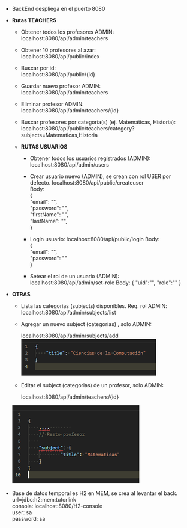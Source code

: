 
- BackEnd despliega en el puerto 8080  
 
- **Rutas TEACHERS** 
  - Obtener todos los profesores ADMIN:   
  localhost:8080/api/admin/teachers  
   
  - Obtener 10 profesores al azar:  
  localhost:8080/api/public/index  
   
  - Buscar por id:  
  localhost:8080/api/public/{id}  
   
  - Guardar nuevo profesor ADMIN:  
  localhost:8080/api/admin/teachers  
   
  - Eliminar profesor ADMIN:  
  localhost:8080/api/admin/teachers/{id}  
   
  - Buscar profesores por categoría(s) (ej. Matemáticas, Historia):    
    localhost:8080/api/public/teachers/category?subjects=Matematicas,Historia  
   
     
  - **RUTAS USUARIOS**  
 
    - Obtener todos los usuarios registrados (ADMIN):  
    localhost:8080/api/admin/users  
   
    - Crear usuario nuevo (ADMIN), se crean con rol USER por defecto.
      localhost:8080/api/public/createuser  
      Body:  
       {  
       "email": "",  
       "password": "",  
       "firstName": "",  
       "lastName": "",  
       }
     
    - Login usuario:
    localhost:8080/api/public/login
      Body:  
      {  
      "email": "",  
      "password": ""  
      }  
    - Setear el rol de un usuario (ADMIN):
      localhost:8080/api/admin/set-role
      Body:
        { 
        "uid":"",
        "role":""
        }
      
- **OTRAS**
  - Lista las categorías (subjects) disponibles. Req. rol ADMIN:
    localhost:8080/api/admin/subjects/list  
  
 
  - Agregar un nuevo subject (categorias) , solo ADMIN:  
   
    localhost:8080/api/admin/subjects/add
 ![img_1.png](img_1.png) 
   
  - Editar el subject (categorias) de un profesor, solo ADMIN:  
  
    localhost:8080/api/admin/teachers/{id}  

   ![img.png](img.png) 

- Base de datos temporal es H2 en MEM, se crea al levantar el back.
  url=jdbc:h2:mem:tutorlink  
  consola: localhost:8080/H2-console  
      user: sa  
      password: sa